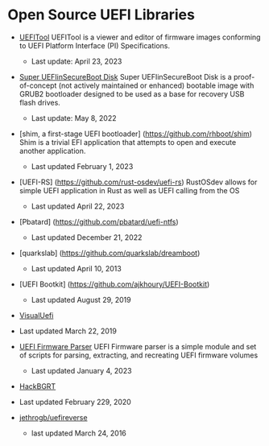 # Open Source UEFI Libraries

- [UEFITool](https://github.com/LongSoft/UEFITool) UEFITool is a viewer and editor of firmware images conforming to UEFI Platform Interface (PI) Specifications.
  - Last update: April 23, 2023

- [Super UEFIinSecureBoot Disk](https://github.com/ValdikSS/Super-UEFIinSecureBoot-Disk) Super UEFIinSecureBoot Disk is a proof-of-concept (not actively maintained or enhanced) bootable image with GRUB2 bootloader designed to be used as a base for recovery USB flash drives.
  - Last update: May 8, 2022
  
- [shim, a first-stage UEFI bootloader] (https://github.com/rhboot/shim) Shim is a trivial EFI application that attempts to open and execute another application. 
  - Last updated February 1, 2023
  
- [UEFI-RS] (https://github.com/rust-osdev/uefi-rs) RustOSdev allows for simple UEFI application in Rust as well as UEFI calling from the OS 
  - Last updated April 22, 2023
  
 - [Pbatard] (https://github.com/pbatard/uefi-ntfs)
   - Last updated December 21, 2022
    
 - [quarkslab] (https://github.com/quarkslab/dreamboot)
   - Last updated April 10, 2013
 - [UEFI Bootkit] (https://github.com/ajkhoury/UEFI-Bootkit)
     - Last updated August 29, 2019
 - [VisualUefi](https://github.com/ionescu007/VisualUefi)
  - Last updated March 22, 2019
 - [UEFI Firmware Parser](https://github.com/theopolis/uefi-firmware-parser) UEFI Firmware parser is a simple module and set of scripts for parsing, extracting, and recreating UEFI firmware volumes 
    - Last updated January 4, 2023
 -  [HackBGRT](https://github.com/Metabolix/HackBGRT)
   - Last updated February 229, 2020  
 - [jethrogb/uefireverse](https://github.com/search?p=2&q=UEFI&type=Repositories)
   - last updated March 24, 2016
